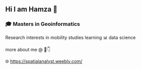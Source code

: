 ## Hi I am Hamza 👋
### 🎓 Masters in Geoinformatics 

Research interests in mobility studies
learning 📊 data science

more about me @ 🔗👇

🌐 https://spatialanalyst.weebly.com/
